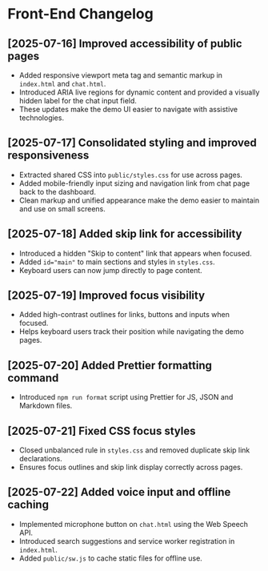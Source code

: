# Front-End Changelog

## [2025-07-16] Improved accessibility of public pages
- Added responsive viewport meta tag and semantic markup in `index.html` and `chat.html`.
- Introduced ARIA live regions for dynamic content and provided a visually hidden label for the chat input field.
- These updates make the demo UI easier to navigate with assistive technologies.

## [2025-07-17] Consolidated styling and improved responsiveness
- Extracted shared CSS into `public/styles.css` for use across pages.
- Added mobile-friendly input sizing and navigation link from chat page back to the dashboard.
- Clean markup and unified appearance make the demo easier to maintain and use on small screens.



## [2025-07-18] Added skip link for accessibility
- Introduced a hidden "Skip to content" link that appears when focused.
- Added `id="main"` to main sections and styles in `styles.css`.
- Keyboard users can now jump directly to page content.


## [2025-07-19] Improved focus visibility
- Added high-contrast outlines for links, buttons and inputs when focused.
- Helps keyboard users track their position while navigating the demo pages.

## [2025-07-20] Added Prettier formatting command
- Introduced `npm run format` script using Prettier for JS, JSON and Markdown files.

## [2025-07-21] Fixed CSS focus styles
- Closed unbalanced rule in `styles.css` and removed duplicate skip link declarations.
- Ensures focus outlines and skip link display correctly across pages.


## [2025-07-22] Added voice input and offline caching
- Implemented microphone button on `chat.html` using the Web Speech API.
- Introduced search suggestions and service worker registration in `index.html`.
- Added `public/sw.js` to cache static files for offline use.

